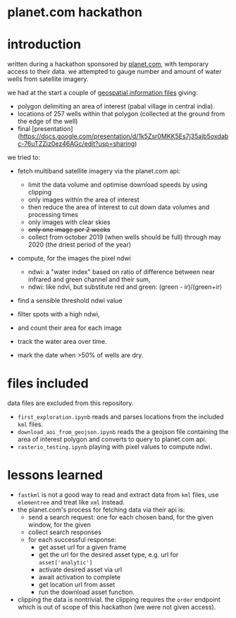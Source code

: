 planet.com hackathon
===
# introduction
written during a hackathon sponsored by [planet.com](https://planet.com), with temporary access to their data. we attempted to gauge number and amount of water wells from satellite imagery. 

we had at the start a couple of [geospatial information files](https://www.dropbox.com/sh/ekhbwwdyx70fhs8/AAA_ZF1XXkV7vPTvgv5dX8Fma?dl=0) giving:

- polygon delimiting an area of interest (pabal village in central india).
- locations of 257 wells within that polygon (collected at the ground from the edge of the well)
- final [presentation] (https://docs.google.com/presentation/d/1k5Zsr0MKK5Es7j35ajb5oxdabc-76uTZZiz0ez46AGc/edit?usp=sharing)

we tried to:

- fetch multiband satellite imagery via the planet.com api:
	- limit the data volume and optimise download speeds by using clipping
	- only images within the area of interest 
	- then reduce the area of interest to cut down data volumes and processing times 
	- only images with clear skies
	- ~~only one image per 2 weeks~~
	- collect from october 2019 (when wells should be full) through may 2020 (the driest period of the year)
- compute, for the images the pixel ndwi 
	+ ndwi: a "water index" based on ratio of difference between near infrared and green channel and their sum, 
	+ ndwi: like ndvi, but substitute red and green: (green - ir)/(green+ir)


- find a sensible threshold ndwi value
- filter spots with a high ndwi, 
- and count their area for each image
- track the water area over time. 
- mark the date when >50% of wells are dry.

# files included
data files are excluded from this repository. 

- `first_exploration.ipynb` reads and parses locations from the included `kml` files.
- `download_aoi_from_geojson.ipynb` reads the a geojson file containing the area of interest polygon and converts to query to planet.com api.
-  `rasterio_testing.ipynb` playing with pixel values to compute ndwi.

# lessons learned

- `fastkml` is not a good way to read and extract data from `kml` files, use `elementree` and treat like `xml` instead.
- the planet.com's process for fetching data via their api is:
	- send a search request: one for each chosen band, for the given window, for the given
	- collect search responses
	- for each successful response:
	    + get asset url for a given frame
	    + get the url for the desired asset type, e.g. url for `asset['analytic']` 
	    + activate desired asset via url
	    + await activation to complete
	    + get location url from asset
	    + run the download asset function.
- clipping the data is nontrivial. the clipping requires the `order` endpoint which is out of scope of this hackathon (we were not given access).

